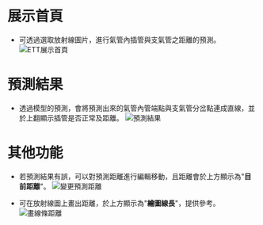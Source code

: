 
# 展示首頁
* 可透過選取放射線圖片，進行氣管內插管與支氣管之距離的預測。
![ETT展示首頁](https://user-images.githubusercontent.com/102240960/175824990-48b34f2f-5f77-4e28-979b-a6044e8f5c1a.png)

# 預測結果
* 透過模型的預測，會將預測出來的氣管內管端點與支氣管分岔點連成直線，並於上翻顯示插管是否正常及距離。
![預測結果](https://user-images.githubusercontent.com/102240960/175825088-cc68cfd3-5616-4cc4-93f7-57ef654a8623.png)

# 其他功能
* 若預測結果有誤，可以對預測距離進行編輯移動，且距離會於上方顯示為"**目前距離**"。
![變更預測距離](https://user-images.githubusercontent.com/102240960/175825277-a0fe6d62-8b2a-41b9-9ca7-aee2ed3d4116.gif)

* 可在放射線圖上畫出距離，於上方顯示為"**繪圖線長**"，提供參考。
![畫線條距離](https://user-images.githubusercontent.com/102240960/175825508-9b90b0c5-e39e-4f9b-ba4a-1f8fdb1550e3.gif)

